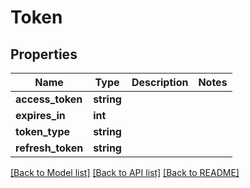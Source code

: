 # Token

## Properties
Name | Type | Description | Notes
------------ | ------------- | ------------- | -------------
**access_token** | **string** |  | 
**expires_in** | **int** |  | 
**token_type** | **string** |  | 
**refresh_token** | **string** |  | 

[[Back to Model list]](../README.md#documentation-for-models) [[Back to API list]](../README.md#documentation-for-api-endpoints) [[Back to README]](../README.md)


